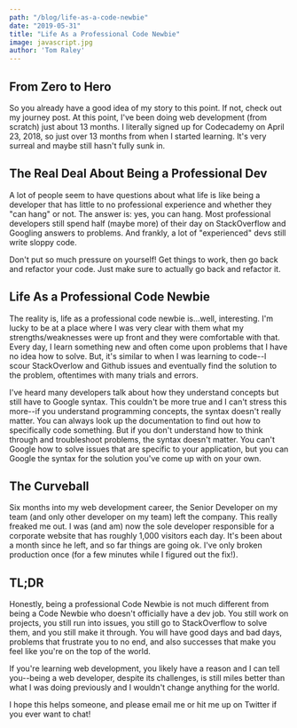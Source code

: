 ```yaml
---
path: "/blog/life-as-a-code-newbie"
date: "2019-05-31"
title: "Life As a Professional Code Newbie"
image: javascript.jpg
author: 'Tom Raley'
---
```


From Zero to Hero  
---------------

So you already have a good idea of my story to this point. If not, check out my journey post. At this point, I've been doing web development (from scratch) just about 13 months. I literally signed up for Codecademy on April 23, 2018, so just over 13 months from when I started learning. It's very surreal and maybe still hasn't fully sunk in. 

The Real Deal About Being a Professional Dev
---------

A lot of people seem to have questions about what life is like being a developer that has little to no professional experience and whether they "can hang" or not. The answer is: yes, you can hang. Most professional developers still spend half (maybe more) of their day on StackOverflow and Googling answers to problems. And frankly, a lot of "experienced" devs still write sloppy code.

Don't put so much pressure on yourself! Get things to work, then go back and refactor your code. Just make sure to actually go back and refactor it.

Life As a Professional Code Newbie
----
The reality is, life as a professional code newbie is...well, interesting. I'm lucky to be at a place where I was very clear with them what my strengths/weaknesses were up front and they were comfortable with that. Every day, I learn something new and often come upon problems that I have no idea how to solve. But, it's similar to when I was learning to code--I scour StackOverlow and Github issues and eventually find the solution to the problem, oftentimes with many trials and errors.

I've heard many developers talk about how they understand concepts but still have to Google syntax. This couldn't be more true and I can't stress this more--if you understand programming concepts, the syntax doesn't really matter. You can always look up the documentation to find out how to specifically code something. But if you don't understand how to think through and troubleshoot problems, the syntax doesn't matter. You can't Google how to solve issues that are specific to your application, but you can Google the syntax for the solution you've come up with on your own.

The Curveball
----
Six months into my web development career, the Senior Developer on my team (and only other developer on my team) left the company. This really freaked me out. I was (and am) now the sole developer responsible for a corporate website that has roughly 1,000 visitors each day. It's been about a month since he left, and so far things are going ok. I've only broken production once (for a few minutes while I figured out the fix!). 

TL;DR
----
Honestly, being a professional Code Newbie is not much different from being a Code Newbie who doesn't officially have a dev job. You still work on projects, you still run into issues, you still go to StackOverflow to solve them, and you still make it through. You will have good days and bad days, problems that frustrate you to no end, and also successes that make you feel like you're on the top of the world.

If you're learning web development, you likely have a reason and I can tell you--being a web developer, despite its challenges, is still miles better than what I was doing previously and I wouldn't change anything for the world.

I hope this helps someone, and please email me or hit me up on Twitter if you ever want to chat!